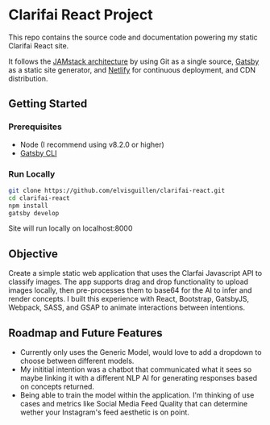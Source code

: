 # Clarifai React Project

This repo contains the source code and documentation powering my static Clarifai React site.

It follows the [JAMstack architecture](https://jamstack.org) by using Git as a single source, [Gatsby](https://www.gatsbyjs.org/) as a static site generator, and [Netlify](netlify.com) for continuous deployment, and CDN distribution.

## Getting Started

### Prerequisites

* Node (I recommend using v8.2.0 or higher)
* [Gatsby CLI](https://www.gatsbyjs.org/docs/)

### Run Locally

```sh
git clone https://github.com/elvisguillen/clarifai-react.git
cd clarifai-react
npm install
gatsby develop
```

Site will run locally on localhost:8000

## Objective

Create a simple static web application that uses the Clarfai Javascript API to classify images. The app supports drag and drop functionality to upload images locally, then pre-processes them to base64 for the AI to infer and render concepts. I built this experience with React, Bootstrap, GatsbyJS, Webpack, SASS, and GSAP to animate interactions between intentions.


## Roadmap and Future Features

- Currently only uses the Generic Model, would love to add a dropdown to choose between different models. 
- My inititial intention was a chatbot that communicated what it sees so maybe linking it with a different NLP AI for generating responses based on concepts returned.
- Being able to train the model within the application. I'm thinking of use cases and metrics like Social Media Feed Quality that can determine wether your Instagram's feed aesthetic is on point. 
